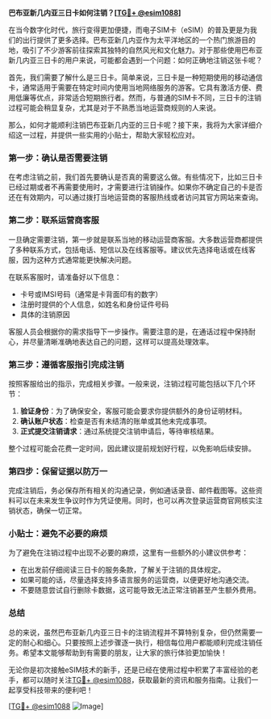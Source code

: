 **巴布亚新几内亚三日卡如何注销？[[TG💪+ @esim1088](https://t.me/s/esim1088)]**

在当今数字化时代，旅行变得更加便捷，而电子SIM卡（eSIM）的普及更是为我们的出行提供了更多选择。巴布亚新几内亚作为太平洋地区的一个热门旅游目的地，吸引了不少游客前往探索其独特的自然风光和文化魅力。对于那些使用巴布亚新几内亚三日卡的用户来说，可能都会遇到一个问题：如何正确地注销这张卡呢？

首先，我们需要了解什么是三日卡。简单来说，三日卡是一种短期使用的移动通信卡，通常适用于需要在特定时间内使用当地网络服务的游客。它具有激活方便、费用低廉等优点，非常适合短期旅行者。然而，与普通的SIM卡不同，三日卡的注销过程可能会稍显复杂，尤其是对于不熟悉当地运营商规则的人来说。

那么，如何才能顺利注销巴布亚新几内亚的三日卡呢？接下来，我将为大家详细介绍这一过程，并提供一些实用的小贴士，帮助大家轻松应对。

### **第一步：确认是否需要注销**
在考虑注销之前，我们首先要确认是否真的需要这么做。有些情况下，比如三日卡已经过期或者不再需要使用时，才需要进行注销操作。如果你不确定自己的卡是否还在有效期内，可以通过拨打当地运营商的客服热线或者访问其官方网站来查询。

### **第二步：联系运营商客服**
一旦确定需要注销，第一步就是联系当地的移动运营商客服。大多数运营商都提供了多种联系方式，包括电话、短信以及在线客服等。建议优先选择电话或在线客服，因为这种方式通常能更快解决问题。

在联系客服时，请准备好以下信息：
- 卡号或IMSI号码（通常是卡背面印有的数字）
- 注册时提供的个人信息，如姓名和身份证件号码
- 具体的注销原因

客服人员会根据你的需求指导下一步操作。需要注意的是，在通话过程中保持耐心，并尽量清晰准确地表达自己的问题，这样可以提高处理效率。

### **第三步：遵循客服指引完成注销**
按照客服给出的指示，完成相关步骤。一般来说，注销过程可能包括以下几个环节：
1. **验证身份**：为了确保安全，客服可能会要求你提供额外的身份证明材料。
2. **确认账户状态**：检查是否有未结清的账单或其他未完成事项。
3. **正式提交注销请求**：通过系统提交注销申请后，等待审核结果。

整个过程可能会花费一定时间，因此建议提前规划好行程，以免影响后续安排。

### **第四步：保留证据以防万一**
完成注销后，务必保存所有相关的沟通记录，例如通话录音、邮件截图等。这些资料可以在未来发生争议时作为凭证使用。同时，也可以再次登录运营商官网核实注销状态，确保一切正常。

### **小贴士：避免不必要的麻烦**
为了避免在注销过程中出现不必要的麻烦，这里有一些额外的小建议供参考：
- 在出发前仔细阅读三日卡的服务条款，了解关于注销的具体规定。
- 如果可能的话，尽量选择支持多语言服务的运营商，以便更好地沟通交流。
- 不要随意尝试自行删除卡数据，这可能导致无法正常注销甚至产生额外费用。

### **总结**
总的来说，虽然巴布亚新几内亚三日卡的注销流程并不算特别复杂，但仍然需要一定的耐心和细心。只要按照上述步骤逐一执行，相信每位用户都能顺利完成注销任务。希望本文能够帮助到有需要的朋友，让大家的旅行体验更加愉快！

无论你是初次接触eSIM技术的新手，还是已经在使用过程中积累了丰富经验的老手，都可以随时关注[TG💪+ @esim1088](https://t.me/s/esim1088)，获取最新的资讯和服务指南。让我们一起享受科技带来的便利吧！

[[TG💪+ @esim1088](https://t.me/s/esim1088) ![Image](https://i.postimg.cc/4NQfJmqS/Snipaste-2025-05-13-00-14-12.png)]